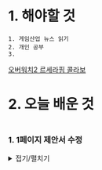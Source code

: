# 1. 해야할 것
```
1. 게임산업 뉴스 읽기
2. 개인 공부
3. 
```
[오버워치2 르세라핌 콜라보](https://www.gamemeca.com/view.php?gid=1742623)



# 2. 오늘 배운 것
```

```
### 1. 1페이지 제안서 수정
<details>
<summary>접기/펼치기</summary>


<details>

# 3. 개선
```

```

# 4. 느낀점
```

```


